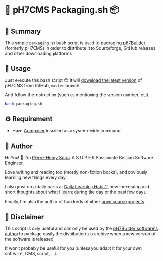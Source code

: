 # 🚀 pH7CMS Packaging.sh 📦


## 👀 Summary

This simple `packaging.sh` bash script is used to packaging [pH7Builder](https://github.com/pH7Software/pH7-Social-Dating-CMS) (formerly pH7CMS) in order to distribute it to Sourceforge, GitHub releases and other downloading platforms.


## 🧰 Usage

Just execute this bash script 😊 It will [download the latest version](https://github.com/pH7Software/pH7CMS-Packaging/blob/ea1b80a75cee2ab6ec7f2b7214dc4de2a28eaccd/packaging.sh#L25) of pH7CMS from GitHub, `master` branch.

And follow the instruction (such as mentioning the version number, etc).


```bash
bash packaging.sh
```


## ⚙ Requirement

* Have [Composer](https://getcomposer.org) installed as a system-wide command.


## 🍳 Author

Hi You! 👋
I'm [Pierre-Henry Soria](https://pierrehenry.be). A S.U.P.E.R Passionate Belgian Software Engineer.

Love writing and reading too (mostly non-fiction books), and obviously learning new things every day.

I also post on a daily basis at [Daily Learning Habit™](https://dailylearninghabit.com), new interesting and short thoughts about what I learnt during the day or the past few days.

Finally, I'm also the author of hundreds of other [open source projects](https://github.com/pH-7?tab=repositories).


## 📜 Disclaimer

This script is only useful and can only be used by the [pH7Builder software's author](https://www.linkedin.com/in/ph7enry/) to package easily the distribution zip archive when a new version of the software is released.

It won't probably be useful for you (unless you adapt it for your own software, CMS, script, ...).
